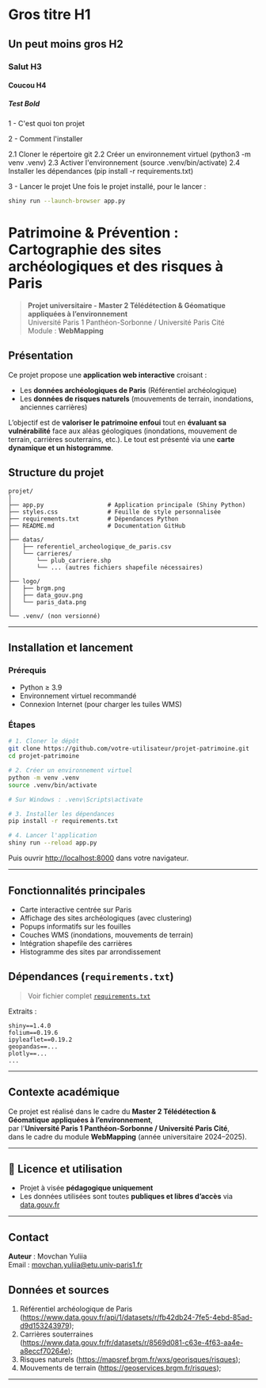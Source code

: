 # Gros titre H1

## Un peut moins gros H2

### Salut H3

#### Coucou H4

##### Test Bold

1 - C'est quoi ton projet

2 - Comment l'installer

2.1 Cloner le répertoire git
2.2 Créer un environnement virtuel (python3 -m venv .venv)
2.3 Activer l'environnement (source .venv/bin/activate)
2.4 Installer les dépendances (pip install -r requirements.txt)

3 - Lancer le projet 
Une fois le projet installé, pour le lancer  :

```bash
shiny run --launch-browser app.py
```
# Patrimoine & Prévention : Cartographie des sites archéologiques et des risques à Paris

> **Projet universitaire - Master 2 Télédétection & Géomatique appliquées à l’environnement**  
> Université Paris 1 Panthéon-Sorbonne / Université Paris Cité  
> Module : **WebMapping**


##  Présentation

Ce projet propose une **application web interactive** croisant :

- Les **données archéologiques de Paris** (Référentiel archéologique)
- Les **données de risques naturels** (mouvements de terrain, inondations, anciennes carrières)

L’objectif est de **valoriser le patrimoine enfoui** tout en **évaluant sa vulnérabilité** face aux aléas géologiques (inondations, mouvement de terrain, carrières souterrains, etc.). Le tout est présenté via une **carte dynamique et un histogramme**.

## Structure du projet

```
projet/
│
├── app.py                  # Application principale (Shiny Python)
├── styles.css              # Feuille de style personnalisée
├── requirements.txt        # Dépendances Python
├── README.md               # Documentation GitHub
│
├── datas/
│   ├── referentiel_archeologique_de_paris.csv
│   └── carrieres/
│       └── plub_carriere.shp
│       └── ... (autres fichiers shapefile nécessaires)
│
├── logo/
│   ├── brgm.png
│   ├── data_gouv.png
│   └── paris_data.png
│
└── .venv/ (non versionné)
```

---

## Installation et lancement

### Prérequis

- Python ≥ 3.9
- Environnement virtuel recommandé
- Connexion Internet (pour charger les tuiles WMS)

### Étapes

```bash
# 1. Cloner le dépôt
git clone https://github.com/votre-utilisateur/projet-patrimoine.git
cd projet-patrimoine

# 2. Créer un environnement virtuel
python -m venv .venv
source .venv/bin/activate        

# Sur Windows : .venv\Scripts\activate

# 3. Installer les dépendances
pip install -r requirements.txt

# 4. Lancer l'application
shiny run --reload app.py
```

Puis ouvrir [http://localhost:8000](http://localhost:8000) dans votre navigateur.

---

##  Fonctionnalités principales

- Carte interactive centrée sur Paris  
- Affichage des sites archéologiques (avec clustering)  
- Popups informatifs sur les fouilles  
- Couches WMS (inondations, mouvements de terrain)  
- Intégration shapefile des carrières  
- Histogramme des sites par arrondissement  




## Dépendances (`requirements.txt`)

> Voir fichier complet [`requirements.txt`](requirements.txt)

Extraits :
```
shiny==1.4.0
folium==0.19.6
ipyleaflet==0.19.2
geopandas==...
plotly==...
...
```

---

## Contexte académique

Ce projet est réalisé dans le cadre du **Master 2 Télédétection & Géomatique appliquées à l’environnement**,  
par l'**Université Paris 1 Panthéon-Sorbonne / Université Paris Cité**,  
dans le cadre du module **WebMapping** (année universitaire 2024–2025).

---

## 📄 Licence et utilisation

- Projet à visée **pédagogique uniquement**
- Les données utilisées sont toutes **publiques et libres d’accès** via [data.gouv.fr](https://data.gouv.fr)

---

## Contact

**Auteur** : Movchan Yuliia  
Email : movchan.yuliia@etu.univ-paris1.fr  

## Données et sources 

1. Référentiel archéologique de Paris (https://www.data.gouv.fr/api/1/datasets/r/fb42db24-7fe5-4ebd-85ad-d9d153243979); 
2. Carrières souterraines (https://www.data.gouv.fr/fr/datasets/r/8569d081-c63e-4f63-aa4e-a8eccf70264e); 
3. Risques naturels (https://mapsref.brgm.fr/wxs/georisques/risques); 
4. Mouvements de terrain (https://geoservices.brgm.fr/risques);


---